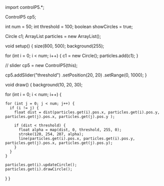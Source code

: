 import controlP5.*;

ControlP5 cp5;

int num = 50;
int threshold = 100;
boolean showCircles = true;

Circle c1;
ArrayList<Circle> particles = new ArrayList<Circle>();



void setup() {
  size(800, 500);
  background(255);



  for (int i = 0; i < num; i++) {
    c1 = new Circle();
    particles.add(c1);
  }

  // slider
  cp5 = new ControlP5(this);
 
  cp5.addSlider("threshold")
    .setPosition(20, 20)
    .setRange(0, 1000); 
}



void draw() {
  background(10, 20, 30);

  for (int i = 0; i < num; i++) {

    for (int j = 0; j < num; j++) {
      if (i != j) {
        float dist = dist(particles.get(i).pos.x, particles.get(i).pos.y, particles.get(j).pos.x, particles.get(j).pos.y );

        if (dist < threshold) {
          float alpha = map(dist, 0, threshold, 255, 0);
          stroke(120, 254, 207, alpha);
          line(particles.get(i).pos.x, particles.get(i).pos.y, particles.get(j).pos.x, particles.get(j).pos.y);
        }
      }
    }
    
    particles.get(i).updateCircle();
    particles.get(i).drawCircle();
  }
}
